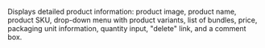Displays detailed product information: product image, product name, product SKU, drop-down menu with product variants, list of bundles, price, packaging unit information, quantity input, "delete" link, and a comment box.
